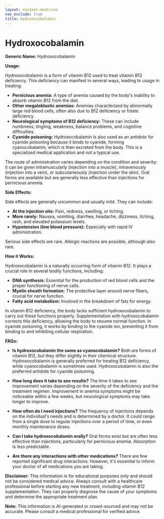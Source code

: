 ```yaml
---
layout: minimal-medicine
nav_exclude: true
title: Hydroxocobalamin
---
```


# Hydroxocobalamin

**Generic Name:** Hydroxocobalamin

**Usage:**

Hydroxocobalamin is a form of vitamin B12 used to treat vitamin B12 deficiency.  This deficiency can manifest in several ways, leading to usage in treating:

* **Pernicious anemia:**  A type of anemia caused by the body's inability to absorb vitamin B12 from the diet.
* **Other megaloblastic anemias:** Anemias characterized by abnormally large red blood cells, often also due to B12 deficiency or folate deficiency.
* **Neurological symptoms of B12 deficiency:**  These can include numbness, tingling, weakness, balance problems, and cognitive difficulties.
* **Cyanide poisoning:** Hydroxocobalamin is also used as an antidote for cyanide poisoning because it binds to cyanide, forming cyanocobalamin, which is then excreted from the body. This is a specialized medical application and not a typical use.

The route of administration varies depending on the condition and severity: it can be given intramuscularly (injection into a muscle), intravenously (injection into a vein), or subcutaneously (injection under the skin).  Oral forms are available but are generally less effective than injections for pernicious anemia.

**Side Effects:**

Side effects are generally uncommon and usually mild. They can include:

* **At the injection site:** Pain, redness, swelling, or itching.
* **More rarely:**  Nausea, vomiting, diarrhea, headache, dizziness, itching, rash, and elevated potassium levels.
* **Hypotension (low blood pressure):**  Especially with rapid IV administration.

Serious side effects are rare.  Allergic reactions are possible, although also rare.

**How it Works:**

Hydroxocobalamin is a naturally occurring form of vitamin B12.  It plays a crucial role in several bodily functions, including:

* **DNA synthesis:** Essential for the production of red blood cells and the proper functioning of nerve cells.
* **Myelin sheath formation:** The protective layer around nerve fibers, crucial for nerve function.
* **Fatty acid metabolism:** Involved in the breakdown of fats for energy.

In vitamin B12 deficiency, the body lacks sufficient hydroxocobalamin to carry out these functions properly. Supplementation with hydroxocobalamin corrects this deficiency, allowing the body to resume normal function.  In cyanide poisoning, it works by binding to the cyanide ion, preventing it from binding to and inhibiting cellular respiration.

**FAQs:**

* **Is hydroxocobalamin the same as cyanocobalamin?**  Both are forms of vitamin B12, but they differ slightly in their chemical structure. Hydroxocobalamin is generally preferred for treating B12 deficiency, while cyanocobalamin is sometimes used.  Hydroxocobalamin is also the preferred antidote for cyanide poisoning.

* **How long does it take to see results?**  The time it takes to see improvement varies depending on the severity of the deficiency and the treatment regimen.  Improvement in anemia symptoms might be noticeable within a few weeks, but neurological symptoms may take longer to improve.

* **How often do I need injections?** The frequency of injections depends on the individual's needs and is determined by a doctor. It could range from a single dose to regular injections over a period of time, or even monthly maintenance doses.

* **Can I take hydroxocobalamin orally?** Oral forms exist but are often less effective than injections, particularly for pernicious anemia. Absorption is less predictable.

* **Are there any interactions with other medications?**  There are few reported significant drug interactions.  However, it's essential to inform your doctor of all medications you are taking.

**Disclaimer:** This information is for educational purposes only and should not be considered medical advice.  Always consult with a healthcare professional before starting any new treatment, including vitamin B12 supplementation. They can properly diagnose the cause of your symptoms and determine the appropriate treatment plan.


**Note:** This information is AI-generated or crowd-sourced and may not be accurate. Please consult a medical professional for verified advice.